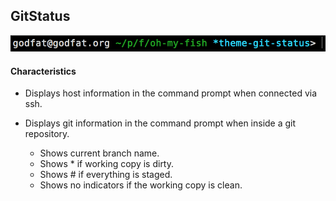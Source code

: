 ## GitStatus

![GitStatus](https://github.com/godfat/fish_prompt-gitstatus/raw/master/gitstatus.png)

#### Characteristics

* Displays host information in the command prompt when connected via ssh.

* Displays git information in the command prompt when inside a git repository.

  - Shows current branch name.
  - Shows * if working copy is dirty.
  - Shows # if everything is staged.
  - Shows no indicators if the working copy is clean.
